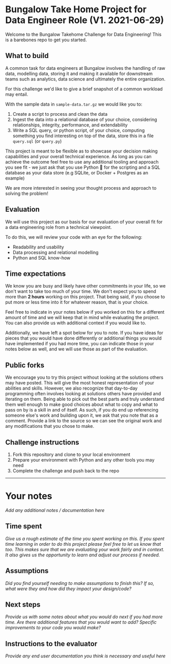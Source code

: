 # Bungalow Take Home Project for Data Engineer Role (V1. 2021-06-29)

Welcome to the Bungalow Takehome Challenge for Data Engineering! This is a barebones repo to get you started.

## What to build

A common task for data engineers at Bungalow involves the handling of raw data, modelling data, storing it and making it available for downstream
teams such as analytics, data science and ultimately the entire organization.

For this challenge we'd like to give a brief snapshot of a common workload may entail.

With the sample data in `sample-data.tar.gz` we would like you to:

1. Create a script to process and clean the data
2. Ingest the data into a relational database of your choice, considering relationships, integrity, performance, and extendability
3. Write a SQL query, or python script, of your choice, computing something you find interesting on top of the data, store this in a file `query.sql` (or `query.py`)

This project is meant to be flexible as to showcase your decision making capabilities and your overall technical experience.
As long as you can achieve the outcome feel free to use any additional tooling and approach you see fit - we just ask that you use Python 🐍 for
the scripting and a SQL database as your data store (e.g SQLite, or Docker + Postgres as an example)

We are more interested in seeing your thought process and approach to solving the problem!

## Evaluation

We will use this project as our basis for our evaluation of your overall fit for a data engineering role from a technical viewpoint.

To do this, we will review your code with an eye for the following:

- Readability and usability
- Data processing and relational modelling
- Python and SQL know-how

## Time expectations

We know you are busy and likely have other commitments in your life, so we don't want to take too much of your time.
We don't expect you to spend more than **2 hours** working on this project. That being said, if you choose to put more or
less time into it for whatever reason, that is your choice.

Feel free to indicate in your notes below if you worked on this for a different amount of time and we will keep that
in mind while evaluating the project. You can also provide us with additional context if you would like to.

Additionally, we have left a spot below for you to note. If you have ideas for pieces that you would have done differently
or additional things you would have implemented if you had more time, you can indicate those in your notes below as well,
and we will use those as part of the evaluation.

## Public forks

We encourage you to try this project without looking at the solutions others may have posted. This will give the most
honest representation of your abilities and skills. However, we also recognize that day-to-day programming often involves
looking at solutions others have provided and iterating on them. Being able to pick out the best parts and truly
understand them well enough to make good choices about what to copy and what to pass on by is a skill in and of itself.
As such, if you do end up referencing someone else's work and building upon it, we ask that you note that as a comment.
Provide a link to the source so we can see the original work and any modifications that you chose to make.

## Challenge instructions

1. Fork this repository and clone to your local environment
1. Prepare your environment with Python and any other tools you may need
1. Complete the challenge and push back to the repo

---

# Your notes

_Add any additional notes / documentation here_

## Time spent

_Give us a rough estimate of the time you spent working on this. If you spent time learning in order to do this project please feel free to let us know that too._
_This makes sure that we are evaluating your work fairly and in context. It also gives us the opportunity to learn and adjust our process if needed._

## Assumptions

_Did you find yourself needing to make assumptions to finish this?_
_If so, what were they and how did they impact your design/code?_

## Next steps

_Provide us with some notes about what you would do next if you had more time._
_Are there additional features that you would want to add? Specific improvements to your code you would make?_

## Instructions to the evaluator

_Provide any end user documentation you think is necessary and useful here_
